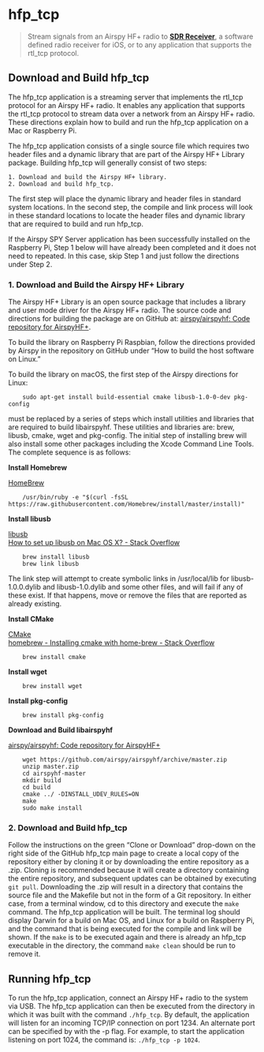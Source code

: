 # hfp\_tcp

>Stream signals from an Airspy HF+ radio to **[SDR Receiver](https://itunes.apple.com/us/app/sdr-receiver/id1289939888?ls=1&mt=8)**, a software defined radio receiver for iOS, or to any application that supports the rtl_tcp protocol. 


## Download and Build hfp_tcp
The hfp\_tcp application is a streaming server that implements the rtl\_tcp protocol for an Airspy HF+ radio.  It enables any application that supports the rtl_tcp protocol to stream data over a network from an Airspy HF+ radio. These directions explain how to build and run the hfp\_tcp application on a Mac or Raspberry Pi.

The hfp\_tcp application consists of a single source file which requires two header files and a dynamic library that are part of the Airspy HF+ Library package.   Building hfp_tcp will generally consist of two steps:

	1. Download and build the Airspy HF+ library.
	2. Download and build hfp_tcp.

The first step will place the dynamic library and header files in standard system locations.  In the second step, the compile and link process will look in these standard locations to locate the header files and dynamic library that are required to build and run hfp_tcp.

If the Airspy SPY Server application has been successfully installed on the Raspberry Pi, Step 1 below will have already been completed and it does not need to repeated.  In this case, skip Step 1 and just follow the directions under Step 2.


### 1. Download and Build the Airspy HF+ Library

The Airspy HF+ Library is an open source  package that includes a library and user mode driver for the Airspy HF+ radio.  The source code and directions for building the package are on GitHub at: [airspy/airspyhf: Code repository for AirspyHF+](https://github.com/airspy/airspyhf/).

To build the library on Raspberry Pi Raspbian, follow the directions provided by Airspy in the repository on GitHub under “How to build the host software on Linux.”  

To build the library on macOS, the first step of the Airspy directions for Linux:

		sudo apt-get install build-essential cmake libusb-1.0-0-dev pkg-config
		
must be replaced by a series of steps which install utilities and libraries that are required to build libairspyhf.  These utilities and libraries are: brew, libusb, cmake, wget and pkg-config.  The initial step of installing brew will also install some other packages including the Xcode Command Line Tools.  The complete sequence is as follows:

**Install Homebrew**

[HomeBrew](https://brew.sh/)

		/usr/bin/ruby -e "$(curl -fsSL https://raw.githubusercontent.com/Homebrew/install/master/install)"


**Install libusb**

[libusb](http://macappstore.org/libusb/)  
[How to set up libusb on Mac OS X? - Stack Overflow](https://stackoverflow.com/questions/3853634/how-to-set-up-libusb-on-mac-os-x)

		brew install libusb
		brew link libusb

The link step will attempt to create symbolic links in /usr/local/lib 
for libusb-1.0.0.dylib and libusb-1.0.dylib and some other files, and 
will fail if any of these exist.  If that happens, move or remove the 
files that are reported as already existing.

**Install CMake**

[CMake](https://cmake.org/download/)  
[homebrew - Installing cmake with home-brew - Stack Overflow](https://stackoverflow.com/questions/32185079/installing-cmake-with-home-brew)

		brew install cmake

**Install wget**

		brew install wget


**Install pkg-config**

		brew install pkg-config

**Download and Build libairspyhf**

[airspy/airspyhf: Code repository for AirspyHF+](https://github.com/airspy/airspyhf/)

		wget https://github.com/airspy/airspyhf/archive/master.zip
		unzip master.zip
		cd airspyhf-master 
		mkdir build  
		cd build  
		cmake ../ -DINSTALL_UDEV_RULES=ON  
		make  
		sudo make install

### 2. Download and Build hfp_tcp

Follow the instructions on the green “Clone or Download” drop-down on the right side of the GitHub hfp\_tcp main page to create a local copy of the repository either by cloning it or by downloading the entire repository as a .zip.  Cloning is recommended because it will create a directory containing the entire repository, and subsequent updates can be obtained by executing `git pull`.   Downloading the .zip will result in a directory that contains the source file and the Makefile but not in the form of a Git repository. In either case, from a terminal window, cd to this directory and execute the `make` command.  The hfp\_tcp application will be built.  The terminal log should display Darwin for a build on Mac OS, and Linux for a build on Raspberry Pi, and the command that is being executed for the compile and link will be shown.   If the `make` is to be executed again and there is already an hfp\_tcp executable in the directory, the command `make clean` should be run to remove it.
## Running hfp\_tcp
To run the hfp\_tcp application, connect an Airspy HF+ radio to the system via USB.  The hfp\_tcp application can then be executed from the directory in which it was built with the command `./hfp_tcp`.  By default, the application will listen for an incoming TCP/IP connection on port 1234.  An alternate port can be specified by with the -p flag.  For example, to start the application listening on port 1024, the command is:  `./hfp_tcp -p 1024`.

	 

